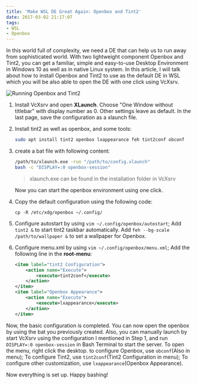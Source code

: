 ```yaml
---
title: 'Make WSL DE Great Again: Openbox and Tint2'
date: 2017-03-02 21:17:07
tags:
- WSL
- Openbox
---
```

In this world full of complexity, we need a DE that can help us to run away from sophisticated world. With two lightweight component Openbox and Tint2, you can get a familiar, simple and easy-to-use Desktop Environment in Windows 10 as well as in native Linux system. In this article, I will talk about how to install Openbox and Tint2 to use as the default DE in WSL which you will be also able to open the DE with one click using VcXsrv.

![Running Openbox and Tint2](https://cdn.patrickwu.space/posts/dev/wsl/openbox-tin2-desktop.png)
<!--more-->
1. Install VcXsrv and open **XLaunch**. Choose "One Window without titlebar" with display number as 0. Other settings leave as default. In the last page, save the configuration as a xlaunch file.
2. Install tint2 as well as openbox, and some tools:
    ```sh
    sudo apt install tint2 openbox lxappearance feh tint2conf obconf
    ```
3. create a bat file with following content:
    ```sh
    /path/to/xlaunch.exe -run "/path/to/config.xlaunch"
    bash -c "DISPLAY=:0 openbox-session"
    ```
    > xlaunch.exe can be found in the installation folder in VcXsrv
    
    Now you can start the openbox environment using one click.

4. Copy the default configuration using the following code:
    ```shell
    cp -R /etc/xdg/openbox ~/.config/
    ```
5. Configure autostart by using `vim ~/.config/openbox/autostart`; Add `tint2 &` to start tint2 taskbar automatically. Add `feh --bg-scale /path/to/wallpaper &` to set a wallpaper for Openbox.
6. Configure menu.xml by using `vim ~/.config/openbox/menu.xml`; Add the following line in the **root-menu**:
    ```xml
    <item label="tint2 Configuration">
        <action name="Execute"> 
            <execute>tint2conf</execute>
        </action>
    </item>
    <item label="Openbox Appearance">
        <action name="Execute">
            <execute>lxappearance</execute>
        </action>
    </item>
    ```

Now, the basic configuration is completed. You can now open the openbox by using the bat you previously created. Also, you can manually launch by start VcXsrv using the configuration I mentioned in Step 1, and run `DISPLAY=:0 openbox-session` in Bash Terminal to start the server. To open the menu, right click the desktop. to configure Openbox, use `obconf`(Also in menu); To configure Tint2, use `tint2conf`(Tint2 Configuration in menu); To configure other customization, use `lxappearance`(Openbox Appearance).

Now everything is set up. Happy bashing!